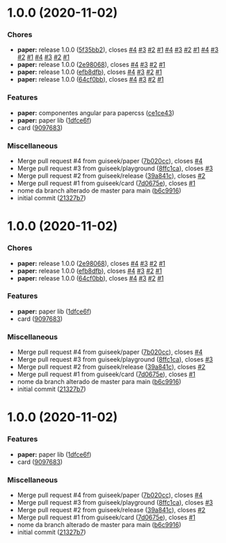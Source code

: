 # 1.0.0 (2020-11-02)

### Chores

- **paper:** release 1.0.0 ([5f35bb2](https://github.com/guiseek/workspace/commit/5f35bb2391899fabc342dacaf6d1bee51d4b6f0f)), closes [#4](https://github.com/guiseek/workspace/issues/4) [#3](https://github.com/guiseek/workspace/issues/3) [#2](https://github.com/guiseek/workspace/issues/2) [#1](https://github.com/guiseek/workspace/issues/1) [#4](https://github.com/guiseek/workspace/issues/4) [#3](https://github.com/guiseek/workspace/issues/3) [#2](https://github.com/guiseek/workspace/issues/2) [#1](https://github.com/guiseek/workspace/issues/1) [#4](https://github.com/guiseek/workspace/issues/4) [#3](https://github.com/guiseek/workspace/issues/3) [#2](https://github.com/guiseek/workspace/issues/2) [#1](https://github.com/guiseek/workspace/issues/1) [#4](https://github.com/guiseek/workspace/issues/4) [#3](https://github.com/guiseek/workspace/issues/3) [#2](https://github.com/guiseek/workspace/issues/2) [#1](https://github.com/guiseek/workspace/issues/1)
- **paper:** release 1.0.0 ([2e98068](https://github.com/guiseek/workspace/commit/2e980684b17ac2b481727d59e7f59f8acfbe6eb7)), closes [#4](https://github.com/guiseek/workspace/issues/4) [#3](https://github.com/guiseek/workspace/issues/3) [#2](https://github.com/guiseek/workspace/issues/2) [#1](https://github.com/guiseek/workspace/issues/1)
- **paper:** release 1.0.0 ([efb8dfb](https://github.com/guiseek/workspace/commit/efb8dfb12140012fd22162833b7e35369907c6e5)), closes [#4](https://github.com/guiseek/workspace/issues/4) [#3](https://github.com/guiseek/workspace/issues/3) [#2](https://github.com/guiseek/workspace/issues/2) [#1](https://github.com/guiseek/workspace/issues/1)
- **paper:** release 1.0.0 ([64cf0bb](https://github.com/guiseek/workspace/commit/64cf0bb5140c0893a477c46af6f6f8ec46a4c736)), closes [#4](https://github.com/guiseek/workspace/issues/4) [#3](https://github.com/guiseek/workspace/issues/3) [#2](https://github.com/guiseek/workspace/issues/2) [#1](https://github.com/guiseek/workspace/issues/1)

### Features

- **paper:** componentes angular para papercss ([ce1ce43](https://github.com/guiseek/workspace/commit/ce1ce437e58573d6be2c5995bc9d592bdedac9d0))
- **paper:** paper lib ([1dfce6f](https://github.com/guiseek/workspace/commit/1dfce6fa445a371926c9fd8c8ed065ae14277f7b))
- card ([9097683](https://github.com/guiseek/workspace/commit/909768395f0c8753377179b5ac5c06304d8b5df1))

### Miscellaneous

- Merge pull request #4 from guiseek/paper ([7b020cc](https://github.com/guiseek/workspace/commit/7b020cc1114d6e84008f268b0e0ae9c66a49d3b7)), closes [#4](https://github.com/guiseek/workspace/issues/4)
- Merge pull request #3 from guiseek/playground ([8ffc1ca](https://github.com/guiseek/workspace/commit/8ffc1ca0147b3b4650b3fc4b696059fb906fd1f2)), closes [#3](https://github.com/guiseek/workspace/issues/3)
- Merge pull request #2 from guiseek/release ([39a841c](https://github.com/guiseek/workspace/commit/39a841c95d11789838ea1ad7ca47d1b9ef549dcb)), closes [#2](https://github.com/guiseek/workspace/issues/2)
- Merge pull request #1 from guiseek/card ([7d0675e](https://github.com/guiseek/workspace/commit/7d0675e3b799869083a55ed3f9d7e3d62572b9fa)), closes [#1](https://github.com/guiseek/workspace/issues/1)
- nome da branch alterado de master para main ([b6c9916](https://github.com/guiseek/workspace/commit/b6c9916652e2bbd7918e66dfc8b92e90ccc0609d))
- initial commit ([21327b7](https://github.com/guiseek/workspace/commit/21327b73e767d75ebbd6d3bc4e4dd4dc0a788a01))

# 1.0.0 (2020-11-02)

### Chores

- **paper:** release 1.0.0 ([2e98068](https://github.com/guiseek/workspace/commit/2e980684b17ac2b481727d59e7f59f8acfbe6eb7)), closes [#4](https://github.com/guiseek/workspace/issues/4) [#3](https://github.com/guiseek/workspace/issues/3) [#2](https://github.com/guiseek/workspace/issues/2) [#1](https://github.com/guiseek/workspace/issues/1)
- **paper:** release 1.0.0 ([efb8dfb](https://github.com/guiseek/workspace/commit/efb8dfb12140012fd22162833b7e35369907c6e5)), closes [#4](https://github.com/guiseek/workspace/issues/4) [#3](https://github.com/guiseek/workspace/issues/3) [#2](https://github.com/guiseek/workspace/issues/2) [#1](https://github.com/guiseek/workspace/issues/1)
- **paper:** release 1.0.0 ([64cf0bb](https://github.com/guiseek/workspace/commit/64cf0bb5140c0893a477c46af6f6f8ec46a4c736)), closes [#4](https://github.com/guiseek/workspace/issues/4) [#3](https://github.com/guiseek/workspace/issues/3) [#2](https://github.com/guiseek/workspace/issues/2) [#1](https://github.com/guiseek/workspace/issues/1)

### Features

- **paper:** paper lib ([1dfce6f](https://github.com/guiseek/workspace/commit/1dfce6fa445a371926c9fd8c8ed065ae14277f7b))
- card ([9097683](https://github.com/guiseek/workspace/commit/909768395f0c8753377179b5ac5c06304d8b5df1))

### Miscellaneous

- Merge pull request #4 from guiseek/paper ([7b020cc](https://github.com/guiseek/workspace/commit/7b020cc1114d6e84008f268b0e0ae9c66a49d3b7)), closes [#4](https://github.com/guiseek/workspace/issues/4)
- Merge pull request #3 from guiseek/playground ([8ffc1ca](https://github.com/guiseek/workspace/commit/8ffc1ca0147b3b4650b3fc4b696059fb906fd1f2)), closes [#3](https://github.com/guiseek/workspace/issues/3)
- Merge pull request #2 from guiseek/release ([39a841c](https://github.com/guiseek/workspace/commit/39a841c95d11789838ea1ad7ca47d1b9ef549dcb)), closes [#2](https://github.com/guiseek/workspace/issues/2)
- Merge pull request #1 from guiseek/card ([7d0675e](https://github.com/guiseek/workspace/commit/7d0675e3b799869083a55ed3f9d7e3d62572b9fa)), closes [#1](https://github.com/guiseek/workspace/issues/1)
- nome da branch alterado de master para main ([b6c9916](https://github.com/guiseek/workspace/commit/b6c9916652e2bbd7918e66dfc8b92e90ccc0609d))
- initial commit ([21327b7](https://github.com/guiseek/workspace/commit/21327b73e767d75ebbd6d3bc4e4dd4dc0a788a01))

# 1.0.0 (2020-11-02)

### Features

- **paper:** paper lib ([1dfce6f](https://github.com/guiseek/workspace/commit/1dfce6fa445a371926c9fd8c8ed065ae14277f7b))
- card ([9097683](https://github.com/guiseek/workspace/commit/909768395f0c8753377179b5ac5c06304d8b5df1))

### Miscellaneous

- Merge pull request #4 from guiseek/paper ([7b020cc](https://github.com/guiseek/workspace/commit/7b020cc1114d6e84008f268b0e0ae9c66a49d3b7)), closes [#4](https://github.com/guiseek/workspace/issues/4)
- Merge pull request #3 from guiseek/playground ([8ffc1ca](https://github.com/guiseek/workspace/commit/8ffc1ca0147b3b4650b3fc4b696059fb906fd1f2)), closes [#3](https://github.com/guiseek/workspace/issues/3)
- Merge pull request #2 from guiseek/release ([39a841c](https://github.com/guiseek/workspace/commit/39a841c95d11789838ea1ad7ca47d1b9ef549dcb)), closes [#2](https://github.com/guiseek/workspace/issues/2)
- Merge pull request #1 from guiseek/card ([7d0675e](https://github.com/guiseek/workspace/commit/7d0675e3b799869083a55ed3f9d7e3d62572b9fa)), closes [#1](https://github.com/guiseek/workspace/issues/1)
- nome da branch alterado de master para main ([b6c9916](https://github.com/guiseek/workspace/commit/b6c9916652e2bbd7918e66dfc8b92e90ccc0609d))
- initial commit ([21327b7](https://github.com/guiseek/workspace/commit/21327b73e767d75ebbd6d3bc4e4dd4dc0a788a01))
